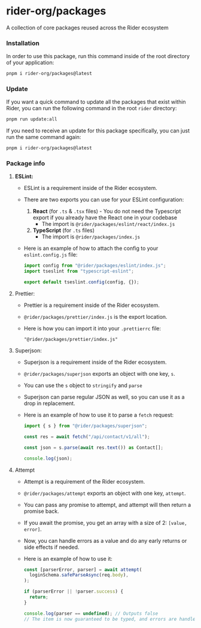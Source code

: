 # rider-org/packages

A collection of core packages reused across the Rider ecosystem

### Installation

In order to use this package, run this command inside of the root directory of your application:

```bash
pnpm i rider-org/packages@latest
```

### Update

If you want a quick command to update all the packages that exist within Rider, you can run the following command in the root `rider` directory:

```bash
pnpm run update:all
```

If you need to receive an update for this package specifically, you can just run the same command again:

```bash
pnpm i rider-org/packages@latest
```

### Package info

1. **ESLint:**

   - ESLint is a requirement inside of the Rider ecosystem.
   - There are two exports you can use for your ESLint configuration:
     1. **React** (for `.ts` & `.tsx` files) - You do not need the Typescript export if you already have the React one in your codebase
        - The import is `@rider/packages/eslint/react/index.js`
     2. **TypeScript** (for `.ts` files)
        - The import is `@rider/packages/index.js`
   - Here is an example of how to attach the config to your `eslint.config.js` file:

     ```js
     import config from "@rider/packages/eslint/index.js";
     import tseslint from "typescript-eslint";

     export default tseslint.config(config, {});
     ```

2. Prettier:

   - Prettier is a requirement inside of the Rider ecosystem.
   - `@rider/packages/prettier/index.js` is the export location.
   - Here is how you can import it into your `.prettierrc` file:

     ```.prettierrc
     "@rider/packages/prettier/index.js"
     ```

3. Superjson:

   - Superjson is a requirement inside of the Rider ecosystem.
   - `@rider/packages/superjson` exports an object with one key, `s`.
   - You can use the `s` object to `stringify` and `parse`
   - Superjson can parse regular JSON as well, so you can use it as a drop in replacement.
   - Here is an example of how to use it to parse a `fetch` request:

     ```ts
     import { s } from "@rider/packages/superjson";

     const res = await fetch("/api/contact/v1/all");

     const json = s.parse(await res.text()) as Contact[];

     console.log(json);
     ```

4. Attempt

   - Attempt is a requirement of the Rider ecosystem.
   - `@rider/packages/attempt` exports an object with one key, `attempt`.
   - You can pass any promise to attempt, and attempt will then return a promise back.
   - If you await the promise, you get an array with a size of 2: `[value, error]`.
   - Now, you can handle errors as a value and do any early returns or side effects if needed.
   - Here is an example of how to use it:

     ```ts
     const [parserError, parser] = await attempt(
       loginSchema.safeParseAsync(req.body),
     );

     if (parserError || !parser.success) {
       return;
     }

     console.log(parser == undefined); // Outputs false
     // The item is now guaranteed to be typed, and errors are handled accordingly.
     ```
